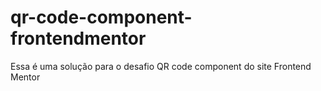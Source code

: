 # qr-code-component-frontendmentor
Essa é uma solução para o desafio QR code component do site Frontend Mentor
